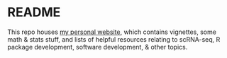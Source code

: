 # README 

This repo houses [my personal website](https://jr-leary7.github.io/quarto-site/), which contains vignettes, some math & stats stuff, and lists of helpful resources relating to scRNA-seq, R package development, software development, & other topics. 
